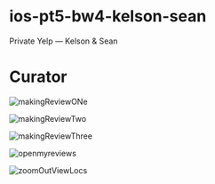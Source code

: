 # ios-pt5-bw4-kelson-sean
Private Yelp — Kelson &amp; Sean

<h1>Curator</h1>
 
![makingReviewONe](https://user-images.githubusercontent.com/59428583/104633164-fce7e280-565b-11eb-886b-1a37099b8d72.gif)

![makingReviewTwo](https://user-images.githubusercontent.com/59428583/104633230-17ba5700-565c-11eb-8176-ca9c49b168fa.gif)

![makingReviewThree](https://user-images.githubusercontent.com/59428583/104633299-2e60ae00-565c-11eb-9cbf-d187759d8221.gif)

![openmyreviews](https://user-images.githubusercontent.com/59428583/104633114-e80b4f00-565b-11eb-88fa-4386b815bdf2.gif)

![zoomOutViewLocs](https://user-images.githubusercontent.com/59428583/104632836-82b75e00-565b-11eb-8a87-972bc1896c59.gif)
